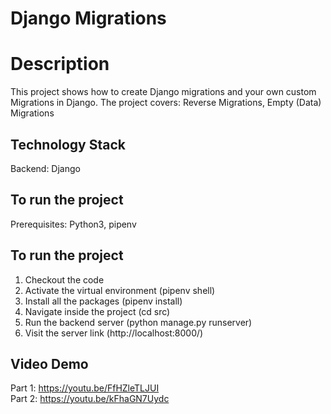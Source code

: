 # Django Migrations

# Description
This project shows how to create Django migrations and your own custom Migrations in Django.
The project covers: Reverse Migrations, Empty (Data) Migrations

## Technology Stack
Backend: Django <br />

## To run the project
Prerequisites: Python3, pipenv

## To run the project
1. Checkout the code
2. Activate the virtual environment (pipenv shell)
3. Install all the packages (pipenv install)
4. Navigate inside the project (cd src)
5. Run the backend server (python manage.py runserver)
6. Visit the server link (http://localhost:8000/)

## Video Demo
Part 1: https://youtu.be/FfHZleTLJUI <br />
Part 2: https://youtu.be/kFhaGN7Uydc <br />

